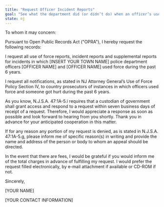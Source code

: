 ```yaml
---
title: "Request Officer Incident Reports"
goal: "See what the department did (or didn’t do) when an officer’s use of force lead to injuries"
state: nj
---
```

To whom it may concern:

Pursuant to Open Public Records Act ("OPRA"), I hereby request the following records:

I request all use of force reports, incident reports and supplemental reports for incidents in which [INSERT YOUR TOWN NAME] police department officers [OFFICER NAME] and [OFFICER NAME] used force during the past 6 years.

I request all notifications, as stated in NJ Attorney General’s Use of Force Policy Section IV, to country prosecutors of instances in which officers used force and someone got hurt during the past 6 years.

As you know, N.J.S.A. 47:1A-5.i requires that a custodian of government shall grant access and respond to a request within seven business days of receipt of a request. Therefore, I would appreciate a response as soon as possible and look forward to hearing from you shortly. Thank you in advance for your anticipated cooperation in this matter.

If for any reason any portion of my request is denied, as is stated in N.J.S.A. 47:1A-5.g, please inform me of specific reason(s) in writing and provide the name and address of the person or body to whom an appeal should be directed.

In the event that there are fees, I would be grateful if you would inform me of the total charges in advance of fulfilling my request. I would prefer the request filled electronically, by e-mail attachment if available or CD-ROM if not.

Sincerely,

[YOUR NAME]

[YOUR CONTACT INFORMATION]